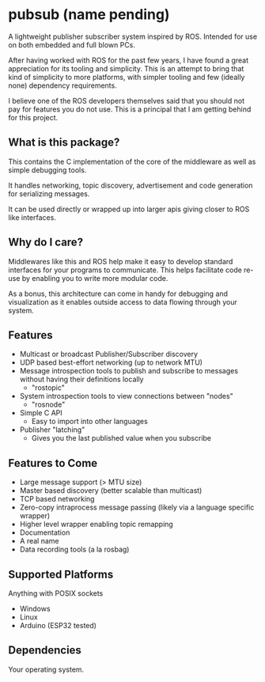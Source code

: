 # pubsub (name pending)
A lightweight publisher subscriber system inspired by ROS. Intended for use on both embedded and full blown PCs.

After having worked with ROS for the past few years, I have found a great appreciation for its tooling and simplicity. 
This is an attempt to bring that kind of simplicity to more platforms, with simpler tooling and few (ideally none) dependency requirements.

I believe one of the ROS developers themselves said that you should not pay for features you do not use. 
This is a principal that I am getting behind for this project.

## What is this package?

This contains the C implementation of the core of the middleware as well as simple debugging tools.

It handles networking, topic discovery, advertisement and code generation for serializing messages.

It can be used directly or wrapped up into larger apis giving closer to ROS like interfaces.

## Why do I care?

Middlewares like this and ROS help make it easy to develop standard interfaces for your programs to communicate. 
This helps facilitate code re-use by enabling you to write more modular code. 

As a bonus, this architecture can come in handy for debugging and visualization as it enables outside access to data flowing through your system.

## Features

* Multicast or broadcast Publisher/Subscriber discovery
* UDP based best-effort networking (up to network MTU)
* Message introspection tools to publish and subscribe to messages without having their definitions locally
  * "rostopic"
* System introspection tools to view connections between "nodes"
  * "rosnode"
* Simple C API
  * Easy to import into other languages
* Publisher "latching"
  * Gives you the last published value when you subscribe

## Features to Come

* Large message support (> MTU size)
* Master based discovery (better scalable than multicast)
* TCP based networking
* Zero-copy intraprocess message passing (likely via a language specific wrapper)
* Higher level wrapper enabling topic remapping
* Documentation
* A real name
* Data recording tools (a la rosbag)

## Supported Platforms

Anything with POSIX sockets
- Windows
- Linux
- Arduino (ESP32 tested)

## Dependencies

Your operating system.
